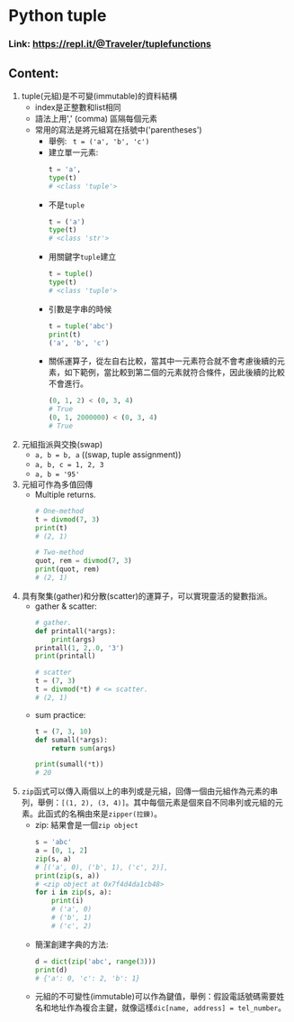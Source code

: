 # Python tuple
### Link: https://repl.it/@Traveler/tuplefunctions

## Content:
1. tuple(元組)是不可變(immutable)的資料結構
    * index是正整數和list相同
    * 語法上用',' (comma) 區隔每個元素
    * 常用的寫法是將元組寫在括號中('parentheses')
        - 舉例: ` t = ('a', 'b', 'c')`
        - 建立單一元素:
            ```python
            t = 'a',
            type(t)
            # <class 'tuple'>
            ```
        - 不是`tuple`
            ```python
            t = ('a')
            type(t)
            # <class 'str'>
            ```
        - 用關鍵字`tuple`建立
            ```python
            t = tuple()
            type(t)
            # <class 'tuple'>
            ```
        - 引數是字串的時候
            ```python
            t = tuple('abc')
            print(t)
            ('a', 'b', 'c')
            ```
        - 關係運算子，從左自右比較，當其中一元素符合就不會考慮後續的元素，如下範例，當比較到第二個的元素就符合條件，因此後續的比較不會進行。
            ```python
            (0, 1, 2) < (0, 3, 4)
            # True
            (0, 1, 2000000) < (0, 3, 4)
            # True
            ```
2. 元組指派與交換(swap)
    - `a, b = b, a` ((swap, tuple assignment))
    - `a, b, c = 1, 2, 3`
    - `a, b = '95'`
3. 元組可作為多值回傳
    - Multiple returns.
        ```python
        # One-method
        t = divmod(7, 3)
        print(t)
        # (2, 1)

        # Two-method
        quot, rem = divmod(7, 3)
        print(quot, rem)
        # (2, 1)
        ```
3. 具有聚集(gather)和分散(scatter)的運算子，可以實現靈活的變數指派。
    - gather & scatter:
        ```python
        # gather.
        def printall(*args):
            print(args)
        printall(1, 2,.0, '3')
        print(printall)

        # scatter
        t = (7, 3)
        t = divmod(*t) # <= scatter.
        # (2, 1)
        ```
    - sum practice:
        ```python
        t = (7, 3, 10)
        def sumall(*args):
            return sum(args)

        print(sumall(*t))
        # 20
        ```
4. `zip`函式可以傳入兩個以上的串列或是元組，回傳一個由元組作為元素的串列，舉例：`[(1, 2), (3, 4)]`。其中每個元素是個來自不同串列或元組的元素。此函式的名稱由來是`zipper(拉鍊)`。
    - zip: 結果會是一個`zip object`
        ```python
        s = 'abc'
        a = [0, 1, 2]
        zip(s, a)
        # [('a', 0), ('b', 1), ('c', 2)],
        print(zip(s, a))
        # <zip object at 0x7f4d4da1cb48>
        for i in zip(s, a):
            print(i)
            # ('a', 0)
            # ('b', 1)
            # ('c', 2)
        ```
    - 簡潔創建字典的方法:
        ```python
        d = dict(zip('abc', range(3)))
        print(d)
        # {'a': 0, 'c': 2, 'b': 1}
        ```
    - 元組的不可變性(immutable)可以作為鍵值，舉例：假設電話號碼需要姓名和地址作為複合主鍵，就像這樣`dic[name, address] = tel_number`。

